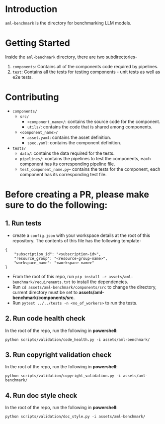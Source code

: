 # Introduction 
`aml-benchmark` is the directory for benchmarking LLM models.

# Getting Started
Inside the `aml-benchmark` directory, there are two subdirectories-
1. `components`: Contains all of the components code required by pipelines.
2. `test`: Contains all the tests for testing components - unit tests as well as e2e tests.

# Contributing
* `components/`
    * `src/`
        * `<component_name>/`: contains the source code for the component.
        * `utils/`: contains the code that is shared among components.
    * `<component_name>/`
        * `asset.yaml`: contains the asset definition.
        * `spec.yaml`: contains the component definition.
* `tests/`
    * `data/`: contains the data required for the tests.
    * `pipelines/`: contains the pipelines to test the components, each component has its corresponding pipeline file.
    * `test_component_name.py`- contains the tests for the component, each component has its corresponding test file.

# Before creating a PR, please make sure to do the following:

## 1. Run tests
* create a `config.json` with your workspace details at the root of this repository. The contents of this file has the following template-
```
{
    "subscription_id": "<subscription-id>",
    "resource_group": "<resource-group-name>",
    "workspace_name": "<workspace-name>"
}
```
* From the root of this repo, run `pip install -r assets/aml-benchmark/requirements.txt` to install the dependencies.
* Run `cd assets/aml-benchmark/components/src` to change the directory, current directory must be set to **assets/aml-benchmark/components/src**.
* Run `pytest ../../tests -n <no_of_workers>` to run the tests.

## 2. Run code health check
In the root of the repo, run the following in **powershell**:
```
python scripts/validation/code_health.py -i assets/aml-benchmark/
```

## 3. Run copyright validation check
In the root of the repo, run the following in **powershell**:
```
python scripts/validation/copyright_validation.py -i assets/aml-benchmark/
```

## 4. Run doc style check
In the root of the repo, run the following in **powershell**:
```
python scripts/validation/doc_style.py -i assets/aml-benchmark/
```